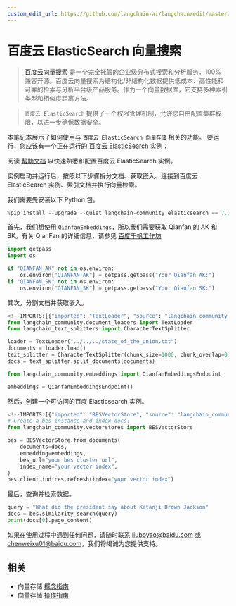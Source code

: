 ```yaml
---
custom_edit_url: https://github.com/langchain-ai/langchain/edit/master/docs/docs/integrations/vectorstores/baiducloud_vector_search.ipynb
---
```

# 百度云 ElasticSearch 向量搜索

>[百度云向量搜索](https://cloud.baidu.com/doc/BES/index.html?from=productToDoc) 是一个完全托管的企业级分布式搜索和分析服务，100% 兼容开源。百度云向量搜索为结构化/非结构化数据提供低成本、高性能和可靠的检索与分析平台级产品服务。作为一个向量数据库，它支持多种索引类型和相似度距离方法。

>`百度云 ElasticSearch` 提供了一个权限管理机制，允许您自由配置集群权限，以进一步确保数据安全。

本笔记本展示了如何使用与 `百度云 ElasticSearch 向量存储` 相关的功能。
要运行，您应该有一个正在运行的 [百度云 ElasticSearch](https://cloud.baidu.com/product/bes.html) 实例：

阅读 [帮助文档](https://cloud.baidu.com/doc/BES/s/8llyn0hh4) 以快速熟悉和配置百度云 ElasticSearch 实例。

实例启动并运行后，按照以下步骤拆分文档、获取嵌入、连接到百度云 ElasticSearch 实例、索引文档并执行向量检索。

我们需要先安装以下 Python 包。


```python
%pip install --upgrade --quiet langchain-community elasticsearch == 7.11.0
```

首先，我们想使用 `QianfanEmbeddings`，所以我们需要获取 Qianfan 的 AK 和 SK。有关 QianFan 的详细信息，请参见 [百度千帆工作坊](https://cloud.baidu.com/product/wenxinworkshop)


```python
import getpass
import os

if "QIANFAN_AK" not in os.environ:
    os.environ["QIANFAN_AK"] = getpass.getpass("Your Qianfan AK:")
if "QIANFAN_SK" not in os.environ:
    os.environ["QIANFAN_SK"] = getpass.getpass("Your Qianfan SK:")
```

其次，分割文档并获取嵌入。


```python
<!--IMPORTS:[{"imported": "TextLoader", "source": "langchain_community.document_loaders", "docs": "https://python.langchain.com/api_reference/community/document_loaders/langchain_community.document_loaders.text.TextLoader.html", "title": "Baidu Cloud ElasticSearch VectorSearch"}, {"imported": "CharacterTextSplitter", "source": "langchain_text_splitters", "docs": "https://python.langchain.com/api_reference/text_splitters/character/langchain_text_splitters.character.CharacterTextSplitter.html", "title": "Baidu Cloud ElasticSearch VectorSearch"}, {"imported": "QianfanEmbeddingsEndpoint", "source": "langchain_community.embeddings", "docs": "https://python.langchain.com/api_reference/community/embeddings/langchain_community.embeddings.baidu_qianfan_endpoint.QianfanEmbeddingsEndpoint.html", "title": "Baidu Cloud ElasticSearch VectorSearch"}]-->
from langchain_community.document_loaders import TextLoader
from langchain_text_splitters import CharacterTextSplitter

loader = TextLoader("../../../state_of_the_union.txt")
documents = loader.load()
text_splitter = CharacterTextSplitter(chunk_size=1000, chunk_overlap=0)
docs = text_splitter.split_documents(documents)

from langchain_community.embeddings import QianfanEmbeddingsEndpoint

embeddings = QianfanEmbeddingsEndpoint()
```

然后，创建一个可访问的百度 Elasticsearch 实例。


```python
<!--IMPORTS:[{"imported": "BESVectorStore", "source": "langchain_community.vectorstores", "docs": "https://python.langchain.com/api_reference/community/vectorstores/langchain_community.vectorstores.baiducloud_vector_search.BESVectorStore.html", "title": "Baidu Cloud ElasticSearch VectorSearch"}]-->
# Create a bes instance and index docs.
from langchain_community.vectorstores import BESVectorStore

bes = BESVectorStore.from_documents(
    documents=docs,
    embedding=embeddings,
    bes_url="your bes cluster url",
    index_name="your vector index",
)
bes.client.indices.refresh(index="your vector index")
```

最后，查询并检索数据。


```python
query = "What did the president say about Ketanji Brown Jackson"
docs = bes.similarity_search(query)
print(docs[0].page_content)
```

如果在使用过程中遇到任何问题，请随时联系 liuboyao@baidu.com 或 chenweixu01@baidu.com，我们将竭诚为您提供支持。


## 相关

- 向量存储 [概念指南](/docs/concepts/#vector-stores)
- 向量存储 [操作指南](/docs/how_to/#vector-stores)
